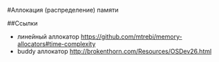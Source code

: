 #Аллокация (распределение) памяти

##Ссылки
- линейный аллокатор
https://github.com/mtrebi/memory-allocators#time-complexity
- buddy аллокатор
http://brokenthorn.com/Resources/OSDev26.html
